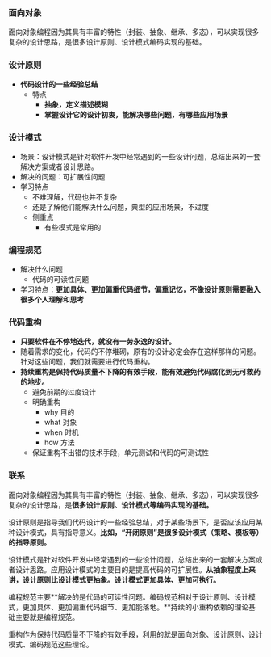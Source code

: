 ### 面向对象
面向对象编程因为其具有丰富的特性（封装、抽象、继承、多态），可以实现很多复杂的设计思路，是很多设计原则、设计模式编码实现的基础。
### 设计原则
- **代码设计的一些经验总结**
    - 特点
        - **抽象，定义描述模糊**
        - **掌握设计它的设计初衷，能解决哪些问题，有哪些应用场景**
### 设计模式
- 场景：设计模式是针对软件开发中经常遇到的一些设计问题，总结出来的一套解决方案或者设计思路。
- 解决的问题：可扩展性问题
- 学习特点
    - 不难理解，代码也并不复杂
    - 还是了解他们能解决什么问题，典型的应用场景，不过度
    - 侧重点
        - 有些模式是常用的
###  编程规范
- 解决什么问题
	- 代码的可读性问题
- 学习特点：**更加具体、更加偏重代码细节，偏重记忆，不像设计原则需要融入很多个人理解和思考**
### 代码重构
- **只要软件在不停地迭代，就没有一劳永逸的设计。**
- 随着需求的变化，代码的不停堆砌，原有的设计必定会存在这样那样的问题。针对这些问题，我们就需要进行代码重构。
- **持续重构是保持代码质量不下降的有效手段，能有效避免代码腐化到无可救药的地步。**
	- 避免前期的过度设计
	- 明确重构
		- why 目的
		- what 对象
		- when 时机
		- how 方法
	- 保证重构不出错的技术手段，单元测试和代码的可测试性
### 联系
面向对象编程因为其具有丰富的特性（封装、抽象、继承、多态），可以实现很多复杂的设计思路，是**很多设计原则、设计模式等编码实现的基础。**

设计原则是指导我们代码设计的一些经验总结，对于某些场景下，是否应该应用某种设计模式，具有指导意义。**比如，“开闭原则”是很多设计模式（策略、模板等）的指导原则。**

设计模式是针对软件开发中经常遇到的一些设计问题，总结出来的一套解决方案或者设计思路。应用设计模式的主要目的是提高代码的可扩展性。**从抽象程度上来讲，设计原则比设计模式更抽象。设计模式更加具体、更加可执行。**

编程规范主要**解决的是代码的可读性问题。编码规范相对于设计原则、设计模式，更加具体、更加偏重代码细节、更加能落地。**持续的小重构依赖的理论基础主要就是编程规范。

重构作为保持代码质量不下降的有效手段，利用的就是面向对象、设计原则、设计模式、编码规范这些理论。